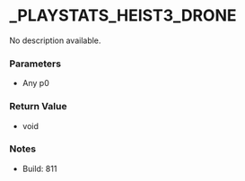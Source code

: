 # _PLAYSTATS_HEIST3_DRONE

No description available.

### Parameters
* Any p0

### Return Value
* void

### Notes
* Build: 811

